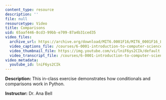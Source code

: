 ```yaml
---
content_type: resource
description: ''
file: null
resourcetype: Video
title: Comparisons
uid: 65aaf446-8cd3-99bb-e709-87a4b31ced35
video_files:
  archive_url: https://archive.org/download/MIT6.0001F16/MIT6_0001F16_Lecture_02_exercise_02_300k.mp4
  video_captions_file: /courses/6-0001-introduction-to-computer-science-and-programming-in-python-fall-2016/2a310ecfd4a153dabc1f55c0c9651357_lniF6ys2CIk.vtt
  video_thumbnail_file: https://img.youtube.com/vi/lniF6ys2CIk/default.jpg
  video_transcript_file: /courses/6-0001-introduction-to-computer-science-and-programming-in-python-fall-2016/ac677a6b04c164d2a7abb7adefa21838_lniF6ys2CIk.pdf
video_metadata:
  youtube_id: lniF6ys2CIk
---
```


**Description:** This in-class exercise demonstrates how conditionals and comparisons work in Python.

**Instructor:** Dr. Ana Bell